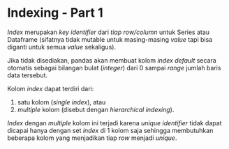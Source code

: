 # Indexing - Part 1

_Index_ merupakan _key identifier_ dari _tiap row/column_ untuk Series atau Dataframe (sifatnya tidak mutable untuk masing-masing _value_ tapi bisa diganti untuk semua _value_ sekaligus).

Jika tidak disediakan, pandas akan membuat kolom _index default_ secara otomatis sebagai bilangan bulat (_integer_) dari 0 sampai _range_ jumlah baris data tersebut.

Kolom _index_ dapat terdiri dari:
1. satu kolom (_single index_), atau
2. _multiple_ kolom (disebut dengan _hierarchical indexing_).

_Index_ dengan _multiple_ kolom ini terjadi karena _unique identifier_ tidak dapat dicapai hanya dengan set _index_ di 1 kolom saja sehingga membutuhkan beberapa kolom yang menjadikan tiap _row_ menjadi _unique_.
